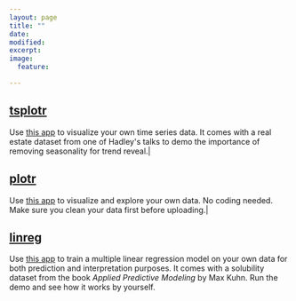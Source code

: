 ```yaml
---
layout: page
title: ""
date: 
modified:
excerpt:
image:
  feature:

---
```


## [tsplotr](https://cabaceo.shinyapps.io/tsplotr/) 
Use [this app](https://cabaceo.shinyapps.io/tsplotr/) to visualize your own time series data. It comes with a real estate dataset from one of Hadley's talks to demo the importance of removing seasonality for trend reveal.|

## [plotr](https://cabaceo.shinyapps.io/plotr/) 
Use [this app](https://cabaceo.shinyapps.io/plotr/) to visualize and explore your own data. No coding needed. Make sure you clean your data first before uploading.|

## [linreg](https://cabaceo.shinyapps.io/linreg/)
Use [this app](https://cabaceo.shinyapps.io/linreg/) to train a multiple linear regression model on your own data for both prediction and interpretation purposes. It comes with a solubility dataset from the book *Applied Predictive Modeling* by Max Kuhn. Run the demo and see how it works by yourself. 